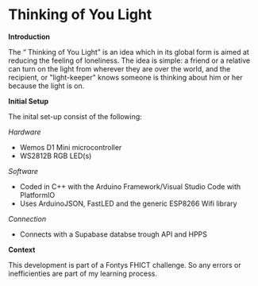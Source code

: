 # Thinking of You Light


**Introduction**

The “ Thinking of You Light”  is an idea which in its global form is aimed at reducing the feeling of loneliness. The idea is simple: a friend 
or a relative can turn on the light from wherever they are over the world, and the recipient, or "light-keeper" knows someone is 
thinking about him or her because the light is on. 

**Initial Setup**

The inital set-up consist of the following:


*Hardware*
- Wemos D1 Mini microcontroller
- WS2812B RGB LED(s)

*Software*
- Coded in C++ with the Arduino Framework/Visual Studio Code with PlatformIO
- Uses ArduinoJSON, FastLED and the generic ESP8266 Wifi library

*Connection*
- Connects with a Supabase databse trough API and HPPS




**Context**

This development is part of a Fontys FHICT challenge. So any errors or inefficienties are part of my learning process. 
